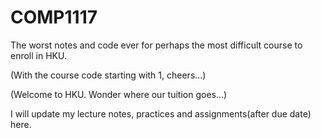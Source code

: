 # COMP1117

The worst notes and code ever for perhaps the most difficult course to enroll in HKU.

(With the course code starting with 1, cheers...)

(Welcome to HKU. Wonder where our tuition goes...)


I will update my lecture notes, practices and assignments(after due date) here.